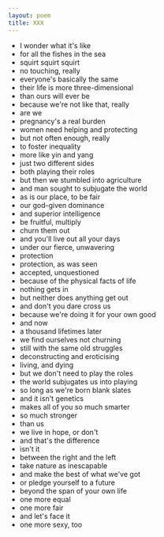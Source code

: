 ```yaml
---
layout: poem
title: XXX
---
```


- I wonder what it's like
- for all the fishes in the sea
- squirt squirt squirt
- no touching, really
- everyone's basically the same
- their life is more three-dimensional
- than ours will ever be
- because we're not like that, really
- are we
- pregnancy's a real burden
- women need helping and protecting
- but not often enough, really
- to foster inequality
- more like yin and yang
- just two different sides
- both playing their roles
- but then we stumbled into agriculture
- and man sought to subjugate the world
- as is our place, to be fair
- our god-given dominance
- and superior intelligence
- be fruitful, multiply
- churn them out
- and you'll live out all your days
- under our fierce, unwavering
- protection
- protection, as was seen
- accepted, unquestioned
- because of the physical facts of life
- nothing gets in
- but neither does anything get out
- and don't you dare cross us
- because we're doing it for your own good
- and now
- a thousand lifetimes later
- we find ourselves not churning
- still with the same old struggles
- deconstructing and eroticising
- living, and dying
- but we don't need to play the roles
- the world subjugates us into playing
- so long as we're born blank slates
- and it isn't genetics
- makes all of you so much smarter
- so much stronger
- than us
- we live in hope, or don't
- and that's the difference
- isn't it
- between the right and the left
- take nature as inescapable
- and make the best of what we've got
- or pledge yourself to a future
- beyond the span of your own life
- one more equal
- one more fair
- and let's face it
- one more sexy, too

